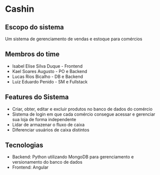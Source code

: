 # Cashin

## Escopo do sistema
Um sistema de gerenciamento de vendas e estoque para comércios

## Membros do time
 - Isabel Elise Silva Duque - Frontend
 - Kael Soares Augusto - PO e Backend
 - Lucas Rios Bicalho - DB e Backend
 - Luiz Eduardo Penido - SM e Fullstack
 
 ## Features do Sistema
  - Criar, obter, editar e excluir produtos no banco de dados do comércio
  - Sistema de login em que cada comércio consegue acessar e gerenciar sua loja de forma independente
  - Lidar de armazenar o fluxo de caixa
  - Diferenciar usuários de caixa distintos

## Tecnologias
 - Backend: Python utilizando MongoDB para gerenciamento e versionamento do banco de dados
 - Frontend: Angular
